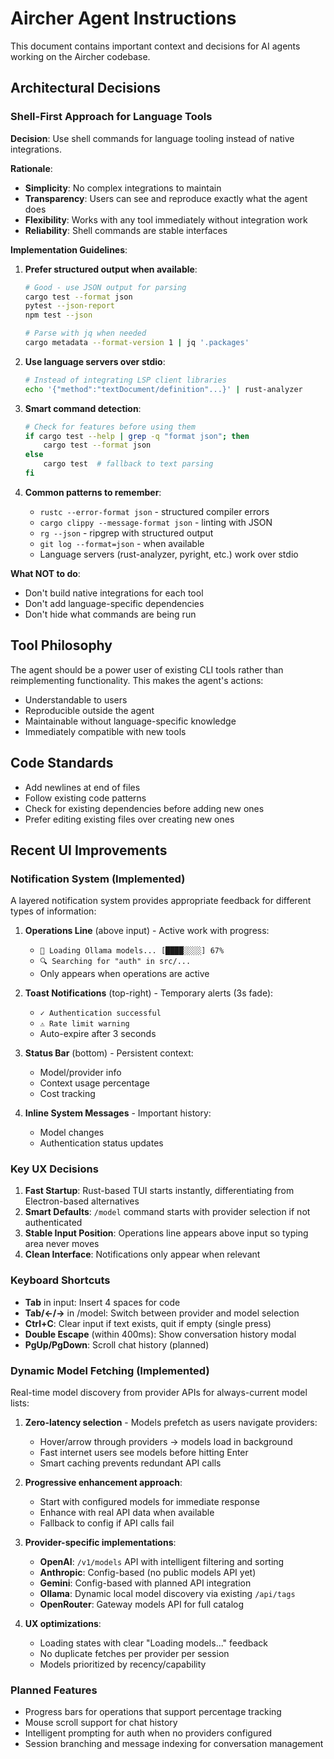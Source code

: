 # Aircher Agent Instructions

This document contains important context and decisions for AI agents working on the Aircher codebase.

## Architectural Decisions

### Shell-First Approach for Language Tools

**Decision**: Use shell commands for language tooling instead of native integrations.

**Rationale**:
- **Simplicity**: No complex integrations to maintain
- **Transparency**: Users can see and reproduce exactly what the agent does
- **Flexibility**: Works with any tool immediately without integration work
- **Reliability**: Shell commands are stable interfaces

**Implementation Guidelines**:

1. **Prefer structured output when available**:
   ```bash
   # Good - use JSON output for parsing
   cargo test --format json
   pytest --json-report
   npm test --json
   
   # Parse with jq when needed
   cargo metadata --format-version 1 | jq '.packages'
   ```

2. **Use language servers over stdio**:
   ```bash
   # Instead of integrating LSP client libraries
   echo '{"method":"textDocument/definition"...}' | rust-analyzer
   ```

3. **Smart command detection**:
   ```bash
   # Check for features before using them
   if cargo test --help | grep -q "format json"; then
       cargo test --format json
   else
       cargo test  # fallback to text parsing
   fi
   ```

4. **Common patterns to remember**:
   - `rustc --error-format json` - structured compiler errors
   - `cargo clippy --message-format json` - linting with JSON
   - `rg --json` - ripgrep with structured output
   - `git log --format=json` - when available
   - Language servers (rust-analyzer, pyright, etc.) work over stdio

**What NOT to do**:
- Don't build native integrations for each tool
- Don't add language-specific dependencies
- Don't hide what commands are being run

## Tool Philosophy

The agent should be a power user of existing CLI tools rather than reimplementing functionality. This makes the agent's actions:
- Understandable to users
- Reproducible outside the agent
- Maintainable without language-specific knowledge
- Immediately compatible with new tools

## Code Standards

- Add newlines at end of files
- Follow existing code patterns
- Check for existing dependencies before adding new ones
- Prefer editing existing files over creating new ones

## Recent UI Improvements

### Notification System (Implemented)
A layered notification system provides appropriate feedback for different types of information:

1. **Operations Line** (above input) - Active work with progress:
   - `🔄 Loading Ollama models... [████░░░░] 67%`
   - `🔍 Searching for "auth" in src/...`
   - Only appears when operations are active

2. **Toast Notifications** (top-right) - Temporary alerts (3s fade):
   - `✓ Authentication successful`
   - `⚠️ Rate limit warning`
   - Auto-expire after 3 seconds

3. **Status Bar** (bottom) - Persistent context:
   - Model/provider info
   - Context usage percentage
   - Cost tracking

4. **Inline System Messages** - Important history:
   - Model changes
   - Authentication status updates

### Key UX Decisions

1. **Fast Startup**: Rust-based TUI starts instantly, differentiating from Electron-based alternatives
2. **Smart Defaults**: `/model` command starts with provider selection if not authenticated
3. **Stable Input Position**: Operations line appears above input so typing area never moves
4. **Clean Interface**: Notifications only appear when relevant

### Keyboard Shortcuts

- **Tab** in input: Insert 4 spaces for code
- **Tab/←/→** in /model: Switch between provider and model selection
- **Ctrl+C**: Clear input if text exists, quit if empty (single press)
- **Double Escape** (within 400ms): Show conversation history modal
- **PgUp/PgDown**: Scroll chat history (planned)

### Dynamic Model Fetching (Implemented)

Real-time model discovery from provider APIs for always-current model lists:

1. **Zero-latency selection** - Models prefetch as users navigate providers:
   - Hover/arrow through providers → models load in background
   - Fast internet users see models before hitting Enter
   - Smart caching prevents redundant API calls

2. **Progressive enhancement approach**:
   - Start with configured models for immediate response
   - Enhance with real API data when available
   - Fallback to config if API calls fail

3. **Provider-specific implementations**:
   - **OpenAI**: `/v1/models` API with intelligent filtering and sorting
   - **Anthropic**: Config-based (no public models API yet)
   - **Gemini**: Config-based with planned API integration
   - **Ollama**: Dynamic local model discovery via existing `/api/tags`
   - **OpenRouter**: Gateway models API for full catalog

4. **UX optimizations**:
   - Loading states with clear "Loading models..." feedback
   - No duplicate fetches per provider per session
   - Models prioritized by recency/capability

### Planned Features

- Progress bars for operations that support percentage tracking
- Mouse scroll support for chat history
- Intelligent prompting for auth when no providers configured
- Session branching and message indexing for conversation management